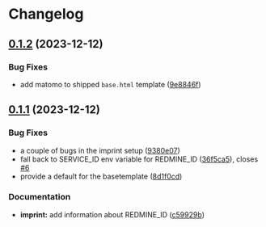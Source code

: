 # Changelog

## [0.1.2](https://github.com/acdh-oeaw/django-acdhch-functions/compare/v0.1.1...v0.1.2) (2023-12-12)


### Bug Fixes

* add matomo to shipped `base.html` template ([9e8846f](https://github.com/acdh-oeaw/django-acdhch-functions/commit/9e8846f66c35b71ba8b7705cbe21c621763d0e2b))

## [0.1.1](https://github.com/acdh-oeaw/django-acdhch-functions/compare/v0.1.0...v0.1.1) (2023-12-12)


### Bug Fixes

* a couple of bugs in the imprint setup ([9380e07](https://github.com/acdh-oeaw/django-acdhch-functions/commit/9380e07f16f31f3a2233197dc37b9531eae2044f))
* fall back to SERVICE_ID env variable for REDMINE_ID ([36f5ca5](https://github.com/acdh-oeaw/django-acdhch-functions/commit/36f5ca5e45142561c4ca7f3672656b709e5f40ce)), closes [#6](https://github.com/acdh-oeaw/django-acdhch-functions/issues/6)
* provide a default for the basetemplate ([8d1f0cd](https://github.com/acdh-oeaw/django-acdhch-functions/commit/8d1f0cdbc9e04dc312fef285e85635c1081c4f39))


### Documentation

* **imprint:** add information about REDMINE_ID ([c59929b](https://github.com/acdh-oeaw/django-acdhch-functions/commit/c59929b0e45d3a8e676c3a8237ae44e9bca17018))
